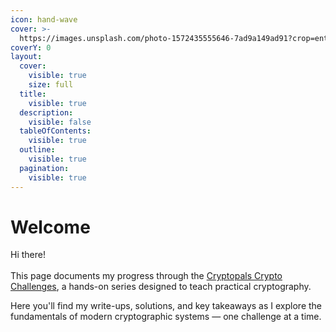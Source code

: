 ```yaml
---
icon: hand-wave
cover: >-
  https://images.unsplash.com/photo-1572435555646-7ad9a149ad91?crop=entropy&cs=srgb&fm=jpg&ixid=M3wxOTcwMjR8MHwxfHNlYXJjaHwxfHxjcnlwdG9ncmFwaHl8ZW58MHx8fHwxNzQ1MjUzNzIxfDA&ixlib=rb-4.0.3&q=85
coverY: 0
layout:
  cover:
    visible: true
    size: full
  title:
    visible: true
  description:
    visible: false
  tableOfContents:
    visible: true
  outline:
    visible: true
  pagination:
    visible: true
---
```


# Welcome

Hi there!\
\
This page documents my progress through the [Cryptopals Crypto Challenges](https://cryptopals.com), a hands-on series designed to teach practical cryptography.&#x20;

Here you'll find my write-ups, solutions, and key takeaways as I explore the fundamentals of modern cryptographic systems — one challenge at a time.
